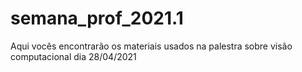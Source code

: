# semana_prof_2021.1
Aqui vocês encontrarão os materiais usados na palestra sobre visão computacional dia 28/04/2021
